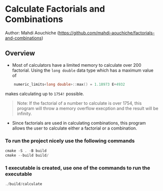 # Calculate Factorials and Combinations

Author: Mahdi Aouchiche (<https://github.com/mahdi-aouchiche/factorials-and-combinations>)

## Overview

* Most of calculators have a limited memory to calculate over 200 factorial. Using the `long double` data type which has a maximum value of

```c++
    numeric_limits<long double>::max() = 1.18973 E+4932
```

makes calculating up to `1754!` possible.  

>Note: If the factorial of a number to calculate is over 1754, this program will throw a memory overflow execption and the result will be infinity.  

* Since factorials are used in calculating combinations, this program allows the user to calculate either a factorial or a combination.  

### To run the project nicely use the following commands

```c++
cmake -S . -B build
cmake --build build/ 
```

### 1 executable is created, use one of the commands to run the executable

```c++
./build/calculate
```
